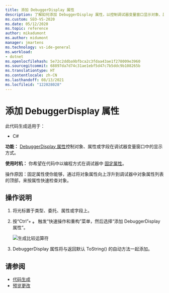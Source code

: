 ```yaml
---
title: 添加 DebuggerDisplay 属性
description: 了解如何添加 DebuggerDisplay 属性，以控制调试器变量窗口显示对象、属性或字段的方式。
ms.custom: SEO-VS-2020
ms.date: 05/12/2020
ms.topic: reference
author: mikadumont
ms.author: midumont
manager: jmartens
ms.technology: vs-ide-general
ms.workload:
- dotnet
ms.openlocfilehash: 5e72c2ddba9bfbca2c3fdaa43ae1f278009e3960
ms.sourcegitcommit: 68897da7d74c31ae1ebf5d47c7b5ddc9b108265b
ms.translationtype: HT
ms.contentlocale: zh-CN
ms.lasthandoff: 08/13/2021
ms.locfileid: "122028028"
---
```

# <a name="add-debuggerdisplay-attribute"></a>添加 DebuggerDisplay 属性

此代码生成适用于：

- C#

**功能：** [DebuggerDisplay 属性](../../debugger/using-the-debuggerdisplay-attribute.md)控制对象、属性或字段在调试器变量窗口中的显示方式。

**使用时机：** 你希望在代码中以编程方式在调试器中 [固定属性](../../debugger/view-data-values-in-data-tips-in-the-code-editor.md#pin-properties-in-datatips)。

操作原因：固定属性使你能够，通过将对象属性向上浮升到调试器中对象属性列表的顶部，来按属性快速检查对象。 

## <a name="how-to"></a>操作说明

1. 将光标置于类型、委托、属性或字段上。 

2. 按“Ctrl”+ **。** 触发“快速操作和重构”菜单，然后选择“添加 DebuggerDisplay 属性”。

    ![生成比较运算符](media/add-debugger-display-attribute.png)

3. DebuggerDisplay 属性将与返回默认 ToString() 的自动方法一起添加。 

## <a name="see-also"></a>请参阅

- [代码生成](../code-generation-in-visual-studio.md)
- [预览更改](../../ide/preview-changes.md)
